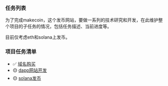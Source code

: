 ### 任务列表

为了完成makecoin，这个发币网站，要做一系列的技术研究和开发，在此维护整个项目的子任务的情况，包括任务描述、当前进度等。

目前仅考虑eth和solana上发币。

### 项目任务清单

- ✅ [域名购买](/dev/domain)
- 🟡 [dapp网站开发](/dev/dapp)
- 🟡 [solana发币](/dev/solana)
